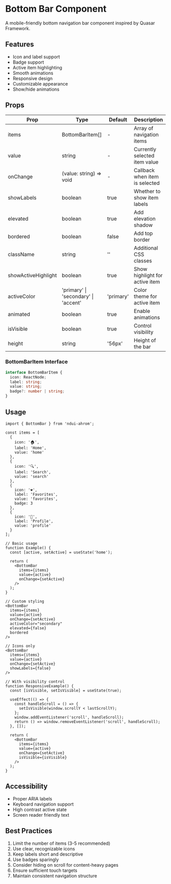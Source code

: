 # Bottom Bar Component

A mobile-friendly bottom navigation bar component inspired by Quasar Framework.

## Features

- Icon and label support
- Badge support
- Active item highlighting
- Smooth animations
- Responsive design
- Customizable appearance
- Show/hide animations

## Props

| Prop | Type | Default | Description |
|------|------|---------|-------------|
| items | BottomBarItem[] | - | Array of navigation items |
| value | string | - | Currently selected item value |
| onChange | (value: string) => void | - | Callback when item is selected |
| showLabels | boolean | true | Whether to show item labels |
| elevated | boolean | true | Add elevation shadow |
| bordered | boolean | false | Add top border |
| className | string | '' | Additional CSS classes |
| showActiveHighlight | boolean | true | Show highlight for active item |
| activeColor | 'primary' \| 'secondary' \| 'accent' | 'primary' | Color theme for active item |
| animated | boolean | true | Enable animations |
| isVisible | boolean | true | Control visibility |
| height | string | '56px' | Height of the bar |

### BottomBarItem Interface

```typescript
interface BottomBarItem {
  icon: ReactNode;
  label: string;
  value: string;
  badge?: number | string;
}
```

## Usage

```tsx
import { BottomBar } from 'ndui-ahrom';

const items = [
  {
    icon: '🏠',
    label: 'Home',
    value: 'home'
  },
  {
    icon: '🔍',
    label: 'Search',
    value: 'search'
  },
  {
    icon: '❤️',
    label: 'Favorites',
    value: 'favorites',
    badge: 3
  },
  {
    icon: '👤',
    label: 'Profile',
    value: 'profile'
  }
];

// Basic usage
function Example() {
  const [active, setActive] = useState('home');

  return (
    <BottomBar
      items={items}
      value={active}
      onChange={setActive}
    />
  );
}

// Custom styling
<BottomBar
  items={items}
  value={active}
  onChange={setActive}
  activeColor="secondary"
  elevated={false}
  bordered
/>

// Icons only
<BottomBar
  items={items}
  value={active}
  onChange={setActive}
  showLabels={false}
/>

// With visibility control
function ResponsiveExample() {
  const [isVisible, setIsVisible] = useState(true);

  useEffect(() => {
    const handleScroll = () => {
      setIsVisible(window.scrollY < lastScrollY);
    };
    window.addEventListener('scroll', handleScroll);
    return () => window.removeEventListener('scroll', handleScroll);
  }, []);

  return (
    <BottomBar
      items={items}
      value={active}
      onChange={setActive}
      isVisible={isVisible}
    />
  );
}
```

## Accessibility

- Proper ARIA labels
- Keyboard navigation support
- High contrast active state
- Screen reader friendly text

## Best Practices

1. Limit the number of items (3-5 recommended)
2. Use clear, recognizable icons
3. Keep labels short and descriptive
4. Use badges sparingly
5. Consider hiding on scroll for content-heavy pages
6. Ensure sufficient touch targets
7. Maintain consistent navigation structure